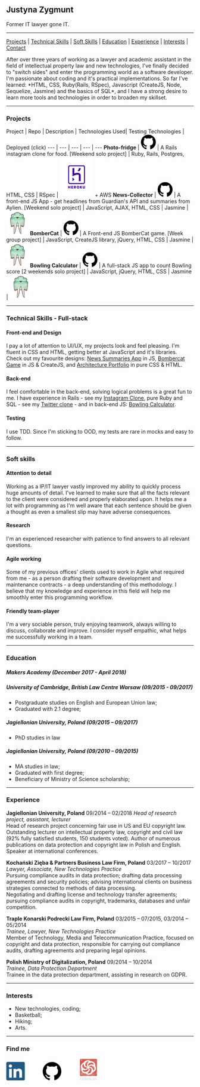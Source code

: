 
## Justyna Zygmunt

Former IT lawyer gone IT.

****

[Projects](#projects) | [Technical Skills](#tech-skills) | [Soft Skills](#soft-skills) | [Education](#education) | [Experience](#experience) | [Interests](#interests) | [Contact](#contact)

<p> After over three years of working as a lawyer and academic assistant in the field of intellectual property law and new technologies, I've finally decided to "switch sides" and enter the programming world as a software developer. I'm passionate about coding and it's practical implementations. So far I've learned: *HTML, CSS, Ruby(Rails, RSpec), Javascript (CreateJS, Node, Sequelize, Jasmine) and the basics of SQL*, and I have a strong desire to learn more tools and technologies in order to broaden my skillset.

***

### <a name="projects">Projects</a>

Project | Repo | Description | Technologies Used| Testing Technologies | Deployed (click)
--- | --- | --- | --- | ---
**Photo-fridge** | <a href="https://github.com/Kotauror/instagram-challenge"><img src="logos/github.png" width="40"></a> | A Rails instagram clone for food. [Weekend solo project] | Ruby, Rails, Postgres, HTML, CSS | RSpec | <a href="https://photo-fridge.herokuapp.com"><img src="logos/hosting_heroku.png" width="90"></a> + AWS
**News-Collector** |  <a href="https://github.com/Kotauror/news-summary-challenge"><img src="logos/github.png" width="40"></a> | A front-end JS App - get headlines from Guardian's API and summaries from Aylien. [Weekend solo project] | JavaScript, AJAX, HTML, CSS | Jasmine | <a href="http://news-summaries.surge.sh"><img src="logos/surge.png" width="60"></a>
**BomberCat** |  <a href="https://github.com/lwkchan/bombercat/"><img src="logos/github.png" width="40"></a> |  A Front-end JS BomberCat game. [Week group project] | JavaScript, CreateJS library, jQuery, HTML, CSS | Jasmine | <a href="http://bombercat.surge.sh"><img src="logos/surge.png" width="60"></a>
**Bowling Calculator** |  <a href="https://github.com/Kotauror/bowling-challenge"><img src="logos/github.png" width="40"></a> | A full-stack JS app to count Bowling score [2 weekends solo project] | JavaScript, jQuery, HTML, CSS | Jasmine | <a href="http://bowling-calculator.surge.sh/"><img src="logos/surge.png" width="60"></a>
***


### <a name="tech-skills">Technical Skills - Full-stack</a>

#### Front-end and Design

I pay a lot of attention to UI/UX, my projects look and feel pleasing. I'm fluent in CSS and HTML, getting better at JavaScript and it's libraries. Check out my favourite designs: <a href="http://http://news-summaries.surge.sh/">News Summaries App</a> in JS, <a href="http://http://bombercat.surge.sh/">Bombercat Game</a> in JS & CreateJS, and <a href="http://amarchitektura.surge.sh">Architecture Portfolio</a> in pure CSS & HTML.

#### Back-end

I feel comfortable in the back-end, solving logical problems is a great fun to me. I have experience in Rails - see my <a href="http://photo-fridge.herokuapp.com">Instagram Clone</a>, pure Ruby and SQL - see my <a href="http://tweet-chit.herokuapp.com/">Twitter clone</a> - and in back-end JS: <a href="http://bowling-calculator.surge.sh/">Bowling Calculator</a>.

#### Testing

I use TDD. Since I'm sticking to OOD, my tests are rare in mocks and easy to follow.
***

### <a name="soft-skills">Soft skills</a>

#### Attention to detail

Working as a IP/IT lawyer vastly improved my ability to quickly process huge amounts of detail. I've learned to make sure that all the facts relevant to the client were considered and properly elaborated upon. It helps me a lot with programming as I'm well aware that each sentence should be given a thought as even a smallest slip may have adverse consequences.

#### Research

I'm an experienced researcher with patience to find answers to all relevant questions.

#### Agile working

Some of my previous offices' clients used to work in Agile what required from me - as a person drafting their software development and maintenance contracts - a deep understanding of this methodology. I believe that my knowledge and experience in this field will help me smoothly enter this programming workflow.

#### Friendly team-player
I'm a very sociable person, truly enjoying teamwork, always willing to discuss, collaborate and improve. I consider myself empathic, what helps me successfully working in a team.

***

### <a name="education">Education</a>

##### Makers Academy (December 2017 - April 2018)

##### University of Cambridge, British Law Centre Warsaw (09/2015 - 09/2017)
* Postgraduate studies on English and European Union law;
* Graduated with 2.1 degree;

##### Jagiellonian University, Poland (09/2015 – 09/2017)
* PhD studies in law

##### Jagiellonian University, Poland (09/2010 – 09/2015)
* MA studies in law;
* Graduated with first degree;
* Beneficiary of Ministry of Science scholarship;

***

### <a name="experience">Experience</a>

**Jagiellonian University, Poland** 09/2014 – 02/2018
*Head of research project, assistant, lecturer* <br>
Head of research project concerning fair use in US and EU copyright law. Outstanding lecturer on intellectual property law, copyright and civil law (92% fully satisfied students, 150 students voted). Author of numerous publications on data protection and copyright law in Polish and English. Speaker at international conferences.

**Kochański Zięba & Partners Business Law Firm, Poland** 03/2017 – 10/2017
*Lawyer, Associate, New Technologies Practice* <br>
Pursuing compliance audits in data protection; drafting data processing agreements and security policies; advising international clients on business strategies connected to methods of data processing. <br>
Negotiating and drafting license and technology transfer agreements; pursuing compliance audits in copyright, trademarks, databases and unfair competition.

**Traple Konarski Podrecki Law Firm, Poland** 03/2015 – 07/2015, 03/2014 – 05/2014 <br> *Trainee, Lawyer, New Technologies Practice*    
Member of Technology, Media and Telecommunication Practice, focused on copyright and data protection, responsible for carrying out compliance audits, drafting agreements and preparing legal opinions.

**Polish Ministry of Digitalization, Poland** 09/2014 – 10/2014 <br>
*Trainee, Data Protection Department*                        
Trainee in the data protection department, assisting in research on GDPR.  

***

### <a name="interests">Interests</a>

* New technologies, coding;
* Basketball;
* Hiking;
* Arts.

***

### <a name="contact">Find me</a>

<a href="https://www.linkedin.com/in/justyna-zygmunt/"><img src="logos/linkedin.png" width="50"></a> <img src="logos/empty.png" width="40"> <a href="https://github.com/Kotauror/"><img src="logos/github.png" width="50"></a> <img src="logos/empty.png" width="40"> <a href="https://www.codewars.com/users/Kotauror"><img src="logos/codewars.png" width="50"></a>
